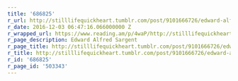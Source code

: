 ```yaml
---
title: '686825'
r_url: http://stilllifequickheart.tumblr.com/post/9101666726/edward-alfred-sargent-still-life-19th-century
r_date: 2016-12-03 06:47:16.066000000 Z
r_wrapped_url: https://www.reading.am/p/4waP/http://stilllifequickheart.tumblr.com/post/9101666726/edward-alfred-sargent-still-life-19th-century
r_page_description: Edward Alfred Sargent
r_page_title: http://stilllifequickheart.tumblr.com/post/9101666726/edward-alfred-sargent-still-life-19th-century
r_title: http://stilllifequickheart.tumblr.com/post/9101666726/edward-alfred-sargent-still-life-19th-century
r_id: '686825'
r_page_id: '503343'
---
```


